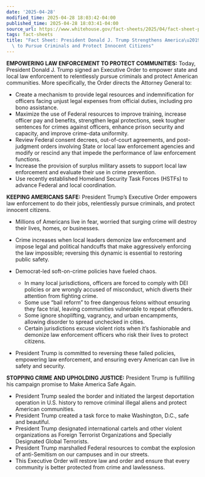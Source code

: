 ```yaml
---
date: '2025-04-28'
modified_time: 2025-04-28 18:03:42-04:00
published_time: 2025-04-28 18:03:41-04:00
source_url: https://www.whitehouse.gov/fact-sheets/2025/04/fact-sheet-president-donald-j-trump-strengthens-americas-law-enforcement-to-pursue-criminals-and-protect-innocent-citizens/
tags: fact-sheets
title: "Fact Sheet: President Donald J. Trump Strengthens America\u2019s Law Enforcement\
  \ to Pursue Criminals and Protect Innocent Citizens"
---
```

 
**EMPOWERING LAW ENFORCEMENT TO PROTECT COMMUNITIES:** Today, President
Donald J. Trump signed an Executive Order to empower state and local law
enforcement to relentlessly pursue criminals and protect American
communities. More specifically, the Order directs the Attorney General
to:

-   Create a mechanism to provide legal resources and indemnification
    for officers facing unjust legal expenses from official duties,
    including pro bono assistance. 
-   Maximize the use of Federal resources to improve training, increase
    officer pay and benefits, strengthen legal protections, seek tougher
    sentences for crimes against officers, enhance prison security and
    capacity, and improve crime-data uniformity.
-   Review Federal consent decrees, out-of-court agreements, and
    post-judgment orders involving State or local law enforcement
    agencies and modify or rescind any that impede the performance of
    law enforcement functions.
-   Increase the provision of surplus military assets to support local
    law enforcement and evaluate their use in crime prevention.
-   Use recently established Homeland Security Task Forces (HSTFs) to
    advance Federal and local coordination.

**KEEPING AMERICANS SAFE:** President Trump’s Executive Order empowers
law enforcement to do their jobs, relentlessly pursue criminals, and
protect innocent citizens.

-   Millions of Americans live in fear, worried that surging crime will
    destroy their lives, homes, or businesses.
-   Crime increases when local leaders demonize law enforcement and
    impose legal and political handcuffs that make aggressively
    enforcing the law impossible; reversing this dynamic is essential to
    restoring public safety.
-   Democrat-led soft-on-crime policies have fueled chaos.
    -   In many local jurisdictions, officers are forced to comply with
        DEI policies or are wrongly accused of misconduct, which diverts
        their attention from fighting crime.

    <!-- -->

    -   Some use “bail reform” to free dangerous felons without ensuring
        they face trial, leaving communities vulnerable to repeat
        offenders.

    <!-- -->

    -   Some ignore shoplifting, vagrancy, and urban encampments,
        allowing disorder to spread unchecked in cities.

    <!-- -->

    -   Certain jurisdictions excuse violent riots when it’s fashionable
        and demonize law enforcement officers who risk their lives to
        protect citizens.
-   President Trump is committed to reversing these failed policies,
    empowering law enforcement, and ensuring every American can live in
    safety and security.

**STOPPING CRIME AND UPHOLDING JUSTICE:** President Trump is fulfilling
his campaign promise to Make America Safe Again.

-   President Trump sealed the border and initiated the largest
    deportation operation in U.S. history to remove criminal illegal
    aliens and protect American communities.
-   President Trump created a task force to make Washington, D.C., safe
    and beautiful.
-   President Trump designated international cartels and other violent
    organizations as Foreign Terrorist Organizations and Specially
    Designated Global Terrorists.
-   President Trump marshalled Federal resources to combat the explosion
    of anti-Semitism on our campuses and in our streets.
-   This Executive Order will restore law and order and ensure that
    every community is better protected from crime and lawlessness.
